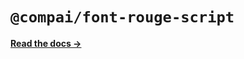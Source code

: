 # `@compai/font-rouge-script`

[**Read the docs &rarr;**](https://components.ai/docs/typefaces/rouge-script)
